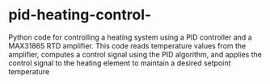 # pid-heating-control-
Python code for controlling a heating system using a PID controller and a MAX31865 RTD amplifier. This code reads temperature values from the amplifier, computes a control signal using the PID algorithm, and applies the control signal to the heating element to maintain a desired setpoint temperature
